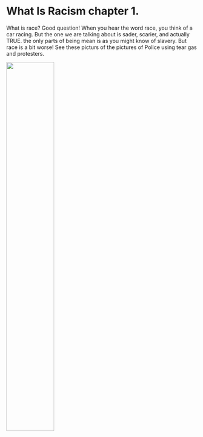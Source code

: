 # What Is  Racism chapter 1. 
What is race? Good question! When you hear the word race, you think of a car racing. But the one we are talking about is sader, scarier, and actually TRUE. the only parts of being mean is as you might know of slavery. But race is a bit worse! See these picturs of the pictures of Police using tear gas and protesters.

<img style="width:50%" src="https://live.staticflickr.com/65535/49940105503_304ecfbbe3_b.jpg">
